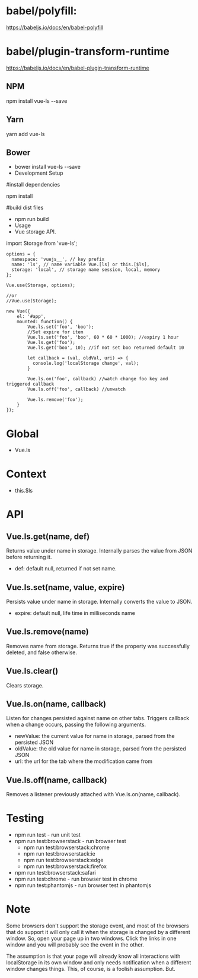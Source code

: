 # babel/polyfill: 
https://babeljs.io/docs/en/babel-polyfill 

# babel/plugin-transform-runtime
https://babeljs.io/docs/en/babel-plugin-transform-runtime

## NPM
npm install vue-ls --save
## Yarn
yarn add vue-ls
## Bower
- bower install vue-ls --save
- Development Setup

#install dependencies

npm install

#build dist files
 - npm run build
 - Usage
- Vue storage API.

import Storage from 'vue-ls';
```
options = {
  namespace: 'vuejs__', // key prefix
  name: 'ls', // name variable Vue.[ls] or this.[$ls],
  storage: 'local', // storage name session, local, memory
};

Vue.use(Storage, options);

//or
//Vue.use(Storage);

new Vue({
    el: '#app',
    mounted: function() {
        Vue.ls.set('foo', 'boo');
        //Set expire for item
        Vue.ls.set('foo', 'boo', 60 * 60 * 1000); //expiry 1 hour
        Vue.ls.get('foo');
        Vue.ls.get('boo', 10); //if not set boo returned default 10
        
        let callback = (val, oldVal, uri) => {
          console.log('localStorage change', val);
        } 
        
        Vue.ls.on('foo', callback) //watch change foo key and triggered callback
        Vue.ls.off('foo', callback) //unwatch
        
        Vue.ls.remove('foo');
    }
});
```
# Global
- Vue.ls
# Context
- this.$ls
# API
## Vue.ls.get(name, def)
Returns value under name in storage. Internally parses the value from JSON before returning it.

- def: default null, returned if not set name.
## Vue.ls.set(name, value, expire)
Persists value under name in storage. Internally converts the value to JSON.

- expire: default null, life time in milliseconds name
## Vue.ls.remove(name)
Removes name from storage. Returns true if the property was successfully deleted, and false otherwise.

## Vue.ls.clear()
Clears storage.

## Vue.ls.on(name, callback)
Listen for changes persisted against name on other tabs. Triggers callback when a change occurs, passing the following arguments.

- newValue: the current value for name in storage, parsed from the persisted JSON
- oldValue: the old value for name in storage, parsed from the persisted JSON
- url: the url for the tab where the modification came from

## Vue.ls.off(name, callback)
Removes a listener previously attached with Vue.ls.on(name, callback).

# Testing
- npm run test - run unit test
- npm run test:browserstack - run browser test
  - npm run test:browserstack:chrome
  - npm run test:browserstack:ie
  - npm run test:browserstack:edge
  - npm run test:browserstack:firefox
- npm run test:browserstack:safari
- npm run test:chrome - run browser test in chrome
- npm run test:phantomjs - run browser test in phantomjs




# Note
Some browsers don't support the storage event, and most of the browsers that do support it will only call it when the storage is changed by a different window. So, open your page up in two windows. Click the links in one window and you will probably see the event in the other.

The assumption is that your page will already know all interactions with localStorage in its own window and only needs notification when a different window changes things. This, of course, is a foolish assumption. But.